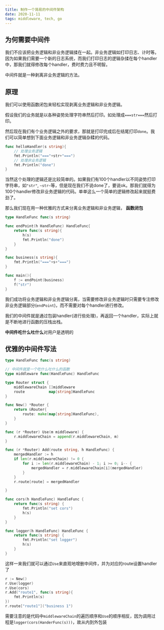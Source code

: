 ```yaml
---
title: 制作一个简易的中间件架构
date: 2020-11-11
tags: middleware, tech, go
---
```


## 为何需要中间件

我们不应该把业务逻辑和非业务逻辑揉在一起。非业务逻辑如打印日志、计时等。因为如果我们需要一个新的日志系统，而我们打印日志的逻辑杂揉在每个handler中，那我们就得修改每个handler，费时费力且不明智。

中间件就是一种剥离非业务逻辑的方法。


## 原理

我们可以使用函数闭包来轻松实现剥离业务逻辑和非业务逻辑。

假设我们的业务就是以各种姿势处理字符串然后打印。如处理成`===str===`然后打印。

然后现在我们有个业务逻辑之外的要求，那就是打印完成后在结尾打印`done`。我们可以简单想到下面业务逻辑和非业务逻辑杂糅的代码。

```go
func helloHandler(s string){
    // 处理业务逻辑
    fmt.Println("==="+str+"===")
    // 处理非业务逻辑
    fmt.Println("done")
}
```

当然这个处理的逻辑还是比较简单的。如果我们有100个handler以不同姿势打印字符串，如`"str"`, `~str~`等，但是现在我们不说done了，要说ok。那我们就得为100个handler修改非业务逻辑的代码。单单这么一个简单的逻辑修改起来就挺费劲了。

那么我们现在用一种优雅的方式来分离业务逻辑和非业务逻辑， **函数闭包** 

```go
type HandleFunc func(s string)

func endPoint(h HandleFunc) HandleFunc{
    return func(s string){
        h(s)
        fmt.Println("done")
    }
}

func business(s string){
    fmt.Println("==="+s+"===")
}

func main(){
    f := endPoint(business)
    f("str")
}
```

我们成功将业务逻辑和非业务逻辑分离，当需要修改非业务逻辑时只需要专注修改非业务逻辑部分(`endPoint`)，而不需要对每个handler进行修改。

我们的中间件就是通过包装handler(进行些处理)，再返回一个handler，实际上就是不断地进行函数的压栈出栈。

**中间件吃什么吐什么**对用户是透明的

## 优雅的中间件写法

```go
type HandleFunc func(s string)

// 中间件就是一个吃什么吐什么的函数
type middleware func(HandleFunc) HandleFunc

type Router struct {
	middlewareChain []middleware
	route           map[string]HandleFunc
}

func New() *Router {
	return &Router{
		route: make(map[string]HandleFunc),
	}
}

func (r *Router) Use(m middleware) {
	r.middlewareChain = append(r.middlewareChain, m)
}

func (r *Router) Add(route string, h HandleFunc) {
    mergedHandler := h
	if len(r.middlewareChain) != 0 {
		for i := len(r.middlewareChain) - 1; i >= 0; i-- {
			mergedHandler = r.middlewareChain[i](mergedHandler)
		}
	}
	r.route[route] = mergedHandler

}

func cors(h HandleFunc) HandleFunc {
	return func(s string) {
		fmt.Println("set cors")
		h(s)
	}
}

func logger(h HandleFunc) HandleFunc {
	return func(s string) {
		fmt.Println("set logger")
		h(s)
	}
}
```

这样一来我们就可以通过`Use`来直观地增删中间件，并为对应的route设置handler了

```go
r := New()
r.Use(logger)
r.Use(cors)
r.Add("route1", func(s string){
    fmt.Println(s)
})
r.route["route1"]("business 1")
```

需要注意的是代码中`middlewareChain`的遍历顺序和`Use`的顺序相反，因为调用过程是`logger(cors(HanderFunc(s)))`，故从内到外包装



